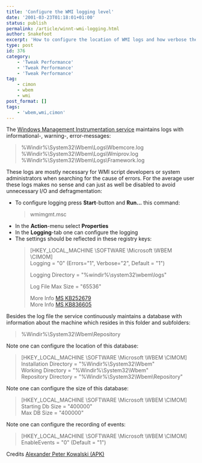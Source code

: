 ```yaml
---
title: 'Configure the WMI logging level'
date: '2001-03-23T01:18:01+01:00'
status: publish
permalink: /article/winnt-wmi-logging.html
author: Snakefoot
excerpt: 'How to configure the location of WMI logs and how verbose the logs should be.'
type: post
id: 376
category:
    - 'Tweak Performance'
    - 'Tweak Performance'
    - 'Tweak Performance'
tag:
    - cimon
    - wbem
    - wmi
post_format: []
tags:
    - 'wbem,wmi,cimon'
---
```

The [Windows Management Instrumentation service](/article/winnt-services-winmgmt.html) maintains logs with informational-, warning-, error-messages:

> %Windir%\\System32\\Wbem\\Logs\\Wbemcore.log  
>  %Windir%\\System32\\Wbem\\Logs\\Wmiprov.log  
>  %Windir%\\System32\\Wbem\\Logs\\Framework.log

 These logs are mostly necessary for WMI script developers or system administrators when searching for the cause of errors. For the average user these logs makes no sense and can just as well be disabled to avoid unnecessary I/O and defragmentation:
- To configure logging press **Start**-button and **Run...** this command:
  > wmimgmt.msc
- In the **Action**-menu select **Properties**
- In the **Logging**-tab one can configure the logging
- The settings should be reflected in these registry keys:
  > \[HKEY\_LOCAL\_MACHINE \\SOFTWARE \\Microsoft \\WBEM \\CIMOM\]  
  >  Logging = "0" (Errors="1", Verbose="2", Default = "1")  
  >   
  >  Logging Directory = "%windir%\\system32\\wbem\\logs"  
  >   
  >  Log File Max Size = "65536"  
  >   
  >  More Info [MS KB252679](http://support.microsoft.com/kb/252679 "INFO: Tips on WMI Driver Testing [Q252679]")  
  >  More Info [MS KB836605](http://support.microsoft.com/kb/836605 "The Framework.log file grows larger than 64 KB when you use WMI on a Windows XP computer [Q836605]")
 
 Besides the log file the service continuously maintains a database with information about the machine which resides in this folder and subfolders:
 > %Windir%\\System32\\Wbem\\Repository

 Note one can configure the location of this database:
> \[HKEY\_LOCAL\_MACHINE \\SOFTWARE \\Microsoft \\WBEM \\CIMOM\]  
>  Installation Directory = "%Windir%\\System32\\Wbem"  
>  Working Directory = "%Windir%\\System32\\Wbem"  
>  Repository Directory = "%Windir%\\System32\\Wbem\\Repository"

 Note one can configure the size of this database:
> \[HKEY\_LOCAL\_MACHINE \\SOFTWARE \\Microsoft \\WBEM \\CIMOM\]  
>  Starting Db Size = "400000"  
>  Max DB Size = "400000"

 Note one can configure the recording of events:
> \[HKEY\_LOCAL\_MACHINE \\SOFTWARE \\Microsoft \\WBEM \\CIMOM\]  
>  EnableEvents = "0" (Default = "1")

 Credits [Alexander Peter Kowalski (APK)](http://www.avatar.demon.nl/)